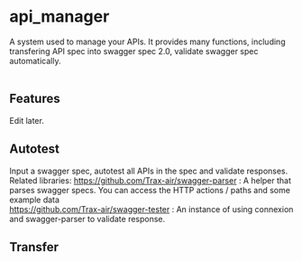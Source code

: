 api_manager
=============

  A system used to manage your APIs. It provides many functions, including transfering API spec into swagger spec 2.0, validate
swagger spec automatically.
<br>
<br>

Features
-------------
  Edit later.
  
Autotest
----------
  Input a swagger spec, autotest all APIs in the spec and validate responses.
  <br>
  Related libraries:
  https://github.com/Trax-air/swagger-parser : A helper that parses swagger specs. You can access the HTTP actions / paths and some example data<br>
  https://github.com/Trax-air/swagger-tester : An instance of using connexion and swagger-parser to validate response.<br>
  
Transfer
----------
  
  
